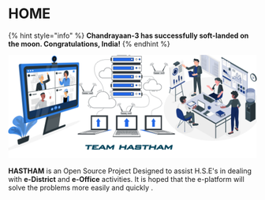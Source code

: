 # HOME

{% hint style="info" %}
**Chandrayaan-3 has successfully soft-landed on the moon. Congratulations, India!**
{% endhint %}

![](.gitbook/assets/bg2.jpg)

&#x20; **HASTHAM** is an Open Source Project Designed to assist H.S.E's in dealing with **e-District** and **e-Office** activities. It is hoped that the e-platform will solve the problems more easily and quickly .

